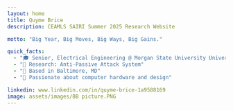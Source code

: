 ```yaml
---
layout: home
title: Quyme Brice
description: CEAMLS SAIRI Summer 2025 Research Website

motto: "Big Year, Big Moves, Big Ways, Big Gains."

quick_facts:
  - "🎓 Senior, Electrical Engineering @ Morgan State University University"
  - "🔬 Research: Anti-Passive Attack System"
  - "📍 Based in Baltimore, MD"
  - "🚀 Passionate about computer hardware and design"

linkedin: www.linkedin.com/in/quyme-brice-1a9588169
image: assets/images/BB picture.PNG
---
```

